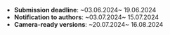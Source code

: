 - **Submission deadline**:      ~03.06.2024~ 19.06.2024
- **Notification to authors**:  ~03.07.2024~ 15.07.2024
- **Camera-ready versions**:    ~20.07.2024~ 16.08.2024